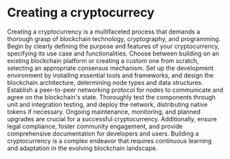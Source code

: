 # Creating a cryptocurrecy
Creating a cryptocurrency is a multifaceted process that demands a thorough grasp of blockchain technology, cryptography, and programming. Begin by clearly defining the purpose and features of your cryptocurrency, specifying its use case and functionalities. Choose between building on an existing blockchain platform or creating a custom one from scratch, selecting an appropriate consensus mechanism. Set up the development environment by installing essential tools and frameworks, and design the blockchain architecture, determining node types and data structures. Establish a peer-to-peer networking protocol for nodes to communicate and agree on the blockchain's state. Thoroughly test the components through unit and integration testing, and deploy the network, distributing native tokens if necessary. Ongoing maintenance, monitoring, and planned upgrades are crucial for a successful cryptocurrency. Additionally, ensure legal compliance, foster community engagement, and provide comprehensive documentation for developers and users. Building a cryptocurrency is a complex endeavor that requires continuous learning and adaptation in the evolving blockchain landscape.

